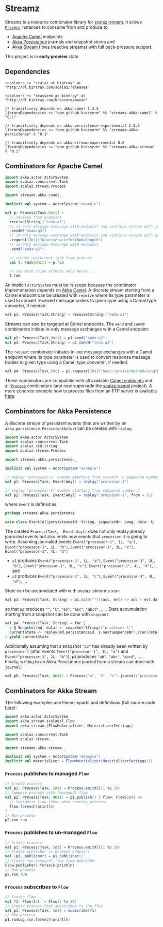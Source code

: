 Streamz
=======

Streamz is a resource combinator library for [scalaz-stream](https://github.com/scalaz/scalaz-stream). It allows [`Process`](http://docs.typelevel.org/api/scalaz-stream/stable/latest/doc/#scalaz.stream.Process) instances to consume from and produce to

- [Apache Camel](http://camel.apache.org/) endpoints
- [Akka Persistence](http://doc.akka.io/docs/akka/2.3.5/scala/persistence.html) journals and snapshot stores and
- [Akka Stream](http://akka.io/docs/#akka-streams-and-http) flows (reactive streams) with full back-pressure support.

This project is in **early preview** state.

Dependencies
------------

    resolvers += "scalaz at bintray" at "http://dl.bintray.com/scalaz/releases"

    resolvers += "krasserm at bintray" at "http://dl.bintray.com/krasserm/maven"

    // transitively depends on akka-camel 2.3.5
    libraryDependencies += "com.github.krasserm" %% "streamz-akka-camel" % "0.1"

    // transitively depends on akka-persistence-experimental 2.3.5
    libraryDependencies += "com.github.krasserm" %% "streamz-akka-persistence" % "0.1"

    // transitively depends on akka-stream-experimental 0.6
    libraryDependencies += "com.github.krasserm" %% "streamz-akka-stream" % "0.1"

Combinators for Apache Camel
----------------------------

```scala
import akka.actor.ActorSystem
import scalaz.concurrent.Task
import scalaz.stream.Process

import streamz.akka.camel._

implicit val system = ActorSystem("example")

val p: Process[Task,Unit] =
  // receive from endpoint
  receive[String]("seda:q1")
  // in-only message exchange with endpoint and continue stream with in-message
  .sendW("seda:q3")
  // in-only message exchange with endpoint and continue stream with out-message
  .request[Int]("bean:service?method=length")
  // in-only message exchange with endpoint
  .send("seda:q2")

  // create concurrent task from process
  val t: Task[Unit] = p.run

  // run task (side effects only here) ...
  t.run
```

An implicit ``ActorSystem`` must be in scope  because the combinator implementation depends on [Akka Camel](http://doc.akka.io/docs/akka/2.3.5/scala/camel.html). A discrete stream starting from a Camel endpoint can be created with ``receive`` where its type parameter is used to convert received message bodies to given type using a Camel type converter, if needed:

```scala
val p1: Process[Task,String] = receive[String]("seda:q1")
```

Streams can also be targeted at Camel endpoints. The ``send`` and ``sendW`` combinators initiate in-only message exchanges with a Camel endpoint:

```scala
val p2: Process[Task,Unit] = p1.send("seda:q2")
val p3: Process[Task,String] = p1.sendW("seda:q3")
```
    
The ``request`` combinator initiates in-out message exchanges with a Camel endpoint where its type parameter is used to convert response message bodies to given type using a Camel type converter, if needed:

```scala
val p4: Process[Task,Int] = p1.request[Int]("bean:service?method=length")
```
   
These combinators are compatible with all available [Camel endpoints](http://camel.apache.org/components.html) and all [`Process`](http://docs.typelevel.org/api/scalaz-stream/stable/latest/doc/#scalaz.stream.Process) combinators (and now supersede the [scalaz-camel](https://github.com/krasserm/scalaz-camel) project). A more concrete example how to process files from an FTP server is available [here](https://github.com/krasserm/streamz/blob/master/streamz-akka-camel/src/test/scala/streamz/example/FtpExample.scala).

Combinators for Akka Persistence
--------------------------------

A discrete stream of persistent events (that are written by an ``akka.persistence.PersistentActor``) can be created with ``replay``: 

```scala
import akka.actor.ActorSystem
import scalaz.concurrent.Task
import scalaz.std.string._
import scalaz.stream.Process

import streamz.akka.persistence._

implicit val system = ActorSystem("example")

// replay "processor-1" events starting from scratch (= sequence number 1)
val p1: Process[Task, Event[Any]] = replay("processor-1")

// replay "processor-1" events starting from sequence number 3
val p2: Process[Task, Event[Any]] = replay("processor-1", from = 3L)
```

where `Event` is defined as
 
```scala
package streamz.akka.persistence

case class Event[A](persistenceId: String, sequenceNr: Long, data: A)
```

The created ``Process[Task,  Event[Any]]`` does not only replay already journaled events but also emits new events that ``processor-1`` is going to write. Assuming journaled events  ``Event("processor-1", 1L, "a")``, ``Event("processor-1", 2L, "b")``, ``Event("processor-1", 3L, "c")``, ``Event("processor-1", 4L, "d")``
 
- ``p1`` produces ``Event("processor-1", 1L, "a")``, ``Event("processor-1", 2L, "b")``, ``Event("processor-1", 3L, "c")``, ``Event("processor-1", 4L, "d")``, ... and 
- ``p2`` produces ``Event("processor-1", 3L, "c")``, ``Event("processor-1", 4L, "d")``, ... 

State can be accumulated with with scalaz-stream's ``scan``

```scala
val p3: Process[Task, String] = p1.scan("")((acc, evt) => acc + evt.data)
```

so that ``p3`` produces ``""``, ``"a"``, ``"ab"``, ``"abc"``, ``"abcd"``, ... . State accumulation starting from a snapshot can be done with ``snapshot``:
 
```scala
val p4: Process[Task, String] = for {
  s @ Snapshot(md, data) <- snapshot[String]("processor-1")
  currentState <- replay(md.persistenceId, s.nextSequenceNr).scan(data)((acc, evt) => acc + evt.data)
} yield currentState
```

Additionally assuming that a snapshot ``"ab"`` has already been written by ``processor-1`` (after events ``Event("processor-1", 1L, "a")`` and ``Event("processor-1", 2L, "b")``), ``p4`` produces ``"ab"``, ``"abc"``, ``"abcd"``, ... . Finally, writing to an Akka Persistence journal from a stream can done with ``journal``:

```scala
val p5: Process[Task, Unit] = Process("a", "b", "c").journal("processor-2")
```

Combinators for Akka Stream
---------------------------

The following examples use these imports and definitions (full source code [here](https://github.com/krasserm/streamz/blob/master/streamz-akka-stream/src/test/scala/streamz/akka/stream/example/AkkaStreamExample.scala)):

```scala
import akka.actor.ActorSystem
import akka.stream.scaladsl.Flow
import akka.stream.{FlowMaterializer, MaterializerSettings}

import scalaz.concurrent.Task
import scalaz.stream._

import streamz.akka.stream._

implicit val system = ActorSystem("example")
implicit val materializer = FlowMaterializer(MaterializerSettings())
```

### `Process` publishes to managed `Flow`

```scala
// Create process
val p1: Process[Task, Int] = Process.emitAll(1 to 20)
// Compose process with (managed) flow
val p2: Process[Task, Unit] = p1.publish() { flow: Flow[Int] =>
  // Customize flow (done when running process)
  flow.foreach(println)
}
// Run process
p2.run.run
```

### `Process` publishes to un-managed `Flow`

```scala
// Create process
val p1: Process[Task, Int] = Process.emitAll(1 to 20)
// Create publisher (= process adapter)
val (p2, publisher) = p1.publisher()
// Create (un-managed) flow from publisher
Flow(publisher).foreach(println)
// Run process
p2.run.run
```

### `Process` subscribes to `Flow`  

```scala
// Create flow
val f1: Flow[Int] = Flow(1 to 20)
// Create process that subscribes to the flow
val p1: Process[Task, Int] = subscribe(f1)
// Run process
p1.runLog.run.foreach(println)
```

